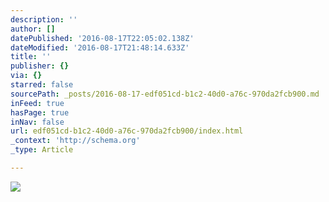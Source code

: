 ```yaml
---
description: ''
author: []
datePublished: '2016-08-17T22:05:02.138Z'
dateModified: '2016-08-17T21:48:14.633Z'
title: ''
publisher: {}
via: {}
starred: false
sourcePath: _posts/2016-08-17-edf051cd-b1c2-40d0-a76c-970da2fcb900.md
inFeed: true
hasPage: true
inNav: false
url: edf051cd-b1c2-40d0-a76c-970da2fcb900/index.html
_context: 'http://schema.org'
_type: Article

---
```

![](https://the-grid-user-content.s3-us-west-2.amazonaws.com/c67b533d-7bc5-4aa1-b3a5-605d8f588505.jpg)